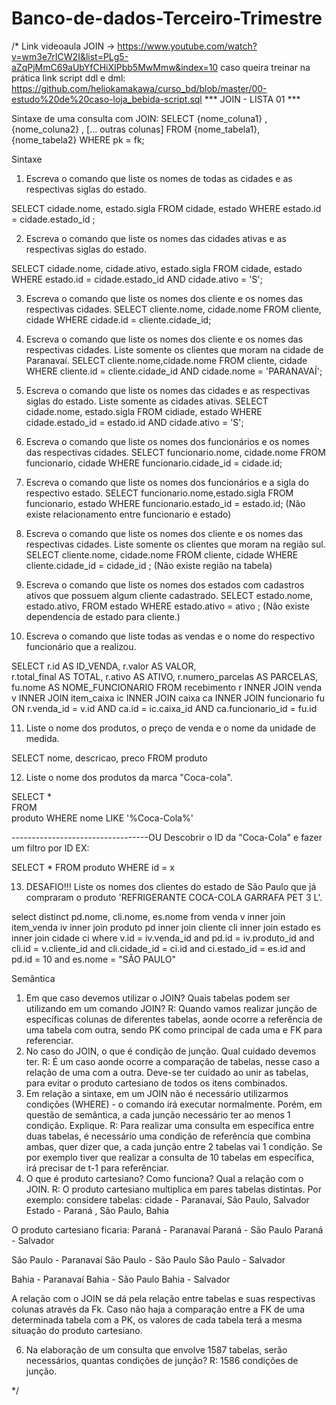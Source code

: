 # Banco-de-dados-Terceiro-Trimestre

/* 
Link videoaula JOIN → https://www.youtube.com/watch?v=wm3e7rICW2I&list=PLg5-aZqPjMmC69aUbYfCHiXIPbb5MwMmw&index=10
caso queira treinar na prática link script ddl e dml: https://github.com/heliokamakawa/curso_bd/blob/master/00-estudo%20de%20caso-loja_bebida-script.sql
*** JOIN - LISTA 01 ***

Sintaxe de uma consulta com JOIN:
SELECT 
    {nome_coluna1}
    ,{nome_coluna2}
    , [... outras colunas]
FROM {nome_tabela1}, {nome_tabela2}
WHERE pk = fk;

Sintaxe
1.	Escreva o comando que liste os nomes de todas as cidades e as respectivas siglas do estado.

SELECT cidade.nome, estado.sigla
FROM cidade, estado
WHERE estado.id = cidade.estado_id ;

2.	Escreva o comando que liste os nomes das cidades ativas e as respectivas siglas do estado. 

SELECT  cidade.nome, cidade.ativo, estado.sigla
FROM cidade, estado
WHERE estado.id = cidade.estado_id 
AND cidade.ativo = 'S';

3.	Escreva o comando que liste os nomes dos cliente e os nomes das respectivas cidades. 
SELECT cliente.nome, cidade.nome
FROM cliente, cidade 
WHERE cidade.id = cliente.cidade_id;

4.	Escreva o comando que liste os nomes dos cliente e os nomes das respectivas cidades. Liste somente os clientes que moram na cidade de Paranavaí.
SELECT cliente.nome,cidade.nome
FROM cliente, cidade 
WHERE cliente.id = cliente.cidade_id 
AND cidade.nome = 'PARANAVAÍ';

5.	Escreva o comando que liste os nomes das cidades e as respectivas siglas do estado. Liste somente as cidades ativas.
SELECT cidade.nome, estado.sigla
FROM  cidiade, estado
WHERE cidade.estado_id = estado.id
AND cidade.ativo = 'S';

6.	Escreva o comando que liste os nomes dos funcionários e os nomes das respectivas cidades.
SELECT funcionario.nome, cidade.nome
FROM funcionario, cidade
WHERE funcionario.cidade_id = cidade.id;
 
7.	Escreva o comando que liste os nomes dos funcionários e a sigla do respectivo estado.
SELECT funcionario.nome,estado.sigla
FROM funcionario, estado
WHERE funcionario.estado_id = estado.id; 
(Não existe relacionamento entre funcionario e estado)
 
8.	Escreva o comando que liste os nomes dos cliente e os nomes das respectivas cidades. Liste somente os clientes que moram na região sul.
SELECT cliente.nome, cidade.nome 
FROM cliente, cidade 
WHERE cliente.cidade_id = cidade_id ;
(Não existe região na tabela)

9.	Escreva o comando que liste os nomes dos estados com cadastros ativos que possuem algum cliente cadastrado.
SELECT estado.nome, estado.ativo, 
FROM  estado
WHERE estado.ativo = ativo ;
(Não existe dependencia de estado para cliente.)

10.	Escreva o comando que liste todas as vendas e o nome do respectivo funcionário que a realizou.

SELECT  r.id AS ID_VENDA, 
        r.valor AS VALOR,  
        r.total_final AS TOTAL, 
        r.ativo AS ATIVO, 
        r.numero_parcelas AS PARCELAS, 
        fu.nome AS NOME_FUNCIONARIO 
FROM recebimento r
INNER JOIN venda v
INNER JOIN item_caixa ic
INNER JOIN caixa ca 
INNER JOIN funcionario fu
ON r.venda_id = v.id 
AND ca.id = ic.caixa_id
AND ca.funcionario_id = fu.id

11.	Liste o nome dos produtos, o preço de venda e o nome da unidade de medida.

SELECT nome, 
    descricao, 
    preco 
FROM  produto 

12.	Liste o nome dos produtos da marca "Coca-cola".

SELECT *  
FROM  
    produto 
WHERE 
    nome 
LIKE 
    '%Coca-Cola%'
   
----------------------------------OU
Descobrir o ID da "Coca-Cola" e fazer um filtro por ID EX:

SELECT *
FROM produto
WHERE id = x

13. DESAFIO!!! Liste os nomes dos clientes do estado de São Paulo que já compraram o produto 'REFRIGERANTE COCA-COLA GARRAFA PET 3 L'.

select distinct pd.nome, cli.nome, es.nome from venda v
    inner join item_venda iv 
    inner join produto pd
    inner join cliente cli
    inner join estado es
    inner join cidade ci
where v.id = iv.venda_id and
    pd.id = iv.produto_id and
    cli.id = v.cliente_id and
    cli.cidade_id = ci.id and
    ci.estado_id = es.id and
    pd.id = 10 and
    es.nome = "SÃO PAULO"

Semântica
1.	Em que caso devemos utilizar o JOIN? Quais tabelas podem ser utilizando em um comando JOIN?
    R: Quando vamos realizar junção de específicas colunas de diferentes tabelas, aonde ocorre a referência de uma tabela com outra, sendo PK como principal de cada uma e FK para referenciar.
2.	No caso do JOIN, o que é condição de junção. Qual cuidado devemos ter. 
    R: É um caso aonde ocorre a comparação de tabelas, nesse caso a relação de uma com a outra. Deve-se ter cuidado ao unir as tabelas, para evitar o produto cartesiano de todos os itens combinados.
3.	Em relação a sintaxe, em um JOIN não é necessário utilizarmos condições (WHERE) - o comando irá executar normalmente. Porém, em questão de semântica, a cada junção  necessário ter ao menos 1 condição. Explique.
    R: Para realizar uma consulta em específica entre duas tabelas, é necessário uma condição de referência que combina ambas, quer dizer que, a cada junção entre 2 tabelas vai 1 condição. Se por exemplo tiver que realizar a consulta de 10 tabelas em específica, irá precisar de t-1 para referênciar.
5.	O que é produto cartesiano? Como funciona? Qual a relação com o JOIN.
    R: O produto cartesiano multiplica em pares tabelas distintas. Por exemplo:
considere tabelas:
cidade - Paranavaí, São Paulo, Salvador
Estado - Paraná , São Paulo, Bahia 

O produto cartesiano ficaria:
Paraná  - Paranavaí
Paraná - São Paulo
Paraná -  Salvador 

São Paulo - Paranavaí
São Paulo - São Paulo
São Paulo -  Salvador

Bahia - Paranavaí
Bahia  - São Paulo
Bahia  -  Salvador

A relação com o JOIN  se dá pela relação entre tabelas e suas respectivas colunas através da Fk. Caso não haja a comparação entre a FK de uma determinada tabela com a PK, os valores de cada tabela terá a mesma situação do produto cartesiano.

6.	Na elaboração de um consulta que envolve 1587 tabelas, serão necessários, quantas condições de junção?
    R: 1586 condições de junção.

 */

